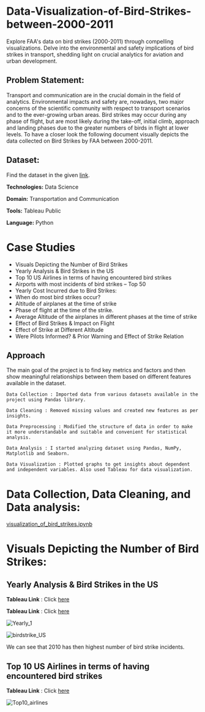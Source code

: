 # Data-Visualization-of-Bird-Strikes-between-2000-2011
Explore FAA's data on bird strikes (2000-2011) through compelling visualizations. Delve into the environmental and safety implications of bird strikes in transport, shedding light on crucial analytics for aviation and urban development.
## Problem Statement:
Transport and communication are in the crucial domain in the field of analytics. Environmental impacts and safety are, nowadays, two major concerns of the scientific community with respect to transport scenarios and to the ever-growing urban areas.
Bird strikes may occur during any phase of flight, but are most likely during the take-off, initial climb, approach and landing phases due to the greater numbers of birds in flight at lower levels. To have a closer look the following document visually depicts the data collected on Bird Strikes by FAA between 2000-2011.
## Dataset:
Find the dataset in the given [link](https://drive.google.com/drive/folders/1ricIW2UCenuLaER0fl4vMOMJ0z7ZTFQJ).

**Technologies:**  Data Science

**Domain:** Transportation and Communication

**Tools:** Tableau Public

**Language:** Python

# Case Studies
* Visuals Depicting the Number of Bird Strikes
* Yearly Analysis & Bird Strikes in the US
* Top 10 US Airlines in terms of having encountered bird strikes
* Airports with most incidents of bird strikes – Top 50
* Yearly Cost Incurred due to Bird Strikes:
* When do most bird strikes occur?
* Altitude of airplanes at the time of strike
* Phase of flight at the time of the strike.
* Average Altitude of the airplanes in different phases at the time of strike
* Effect of Bird Strikes & Impact on Flight
* Effect of Strike at Different Altitude
* Were Pilots Informed? & Prior Warning and Effect of Strike Relation

## Approach
The main goal of the project is to find key metrics and factors and then show meaningful relationships between them based on different features available in the dataset.
```
Data Collection : Imported data from various datasets available in the project using Pandas library. 

Data Cleaning : Removed missing values and created new features as per insights. 

Data Preprocessing : Modified the structure of data in order to make it more understandable and suitable and convenient for statistical analysis. 

Data Analysis : I started analyzing dataset using Pandas, NumPy, Matplotlib and Seaborn. 

Data Visualization : Plotted graphs to get insights about dependent and independent variables. Also used Tableau for data visualization.
```
# Data Collection, Data Cleaning, and Data analysis:
[visualization_of_bird_strikes.ipynb](https://colab.research.google.com/drive/1dcsmN94edi0mEKEQKzBRaqgPm-fXqjz5?usp=sharing)

# Visuals Depicting the Number of Bird Strikes:
## Yearly Analysis & Bird Strikes in the US

**Tableau Link** : Click [here](https://public.tableau.com/views/yearly_1/Yearly_1?:language=en-US&:sid=&:display_count=n&:origin=viz_share_link)

**Tableau Link** : Click [here](https://public.tableau.com/views/birdstrike_US/birdstrike_US?:language=en-US&:sid=&:display_count=n&:origin=viz_share_link)

![Yearly_1](https://github.com/Swagatika-Meher/Data-Visualization-of-Bird-Strikes-between-2000-2011/assets/114692581/90b4bbc2-f33e-4992-b928-ef5f0d785c8b)

![birdstrike_US](https://github.com/Swagatika-Meher/Data-Visualization-of-Bird-Strikes-between-2000-2011/assets/114692581/48e37d0e-8c3b-49ee-a016-6b0c96068084)

We can see that 2010 has then highest number of bird strike incidents.

## Top 10 US Airlines in terms of having encountered bird strikes
**Tableau Link** : Click [here](https://public.tableau.com/views/top10_airlines/Top10_airlines?:language=en-US&:sid=&:display_count=n&:origin=viz_share_link)

![Top10_airlines](https://github.com/Swagatika-Meher/Data-Visualization-of-Bird-Strikes-between-2000-2011/assets/114692581/17c703e1-6513-481f-8eda-a5221ae387f3)







